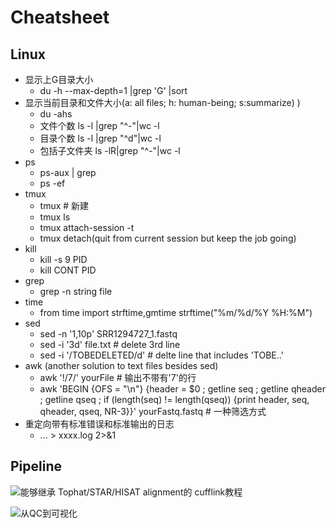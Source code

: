 # Cheatsheet
## Linux 
* 显示上G目录大小
    - du -h --max-depth=1 |grep 'G' |sort
* 显示当前目录和文件大小(a: all files; h: human-being; s:summarize) )
    - du -ahs
    - 文件个数  ls -l |grep "^-"|wc -l
    - 目录个数 ls -l |grep "^d"|wc -l
    - 包括子文件夹 ls -lR|grep "^-"|wc -l
* ps
    - ps-aux | grep <name>
    - ps -ef
* tmux 
    - tmux # 新建
    - tmux ls
    - tmux attach-session -t <sessionName>
    - tmux detach(quit from current session but keep the job going)
* kill 
    - kill -s 9 PID
    - kill CONT PID
* grep
    - grep -n string file
* time
    - from time import strftime,gmtime
      strftime("%m/%d/%Y %H:%M")
* sed
    - sed -n '1,10p' SRR1294727_1.fastq 
    - sed -i '3d' file.txt  # delete 3rd line
    - sed -i '/TOBEDELETED/d' # delte line that includes 'TOBE..'
* awk (another solution to text files besides sed)
    - awk '!/7/' yourFile # 输出不带有'7'的行
    - awk 'BEGIN {OFS = "\n"} {header = $0 ; getline seq ; getline qheader ; getline qseq ; if (length(seq) != length(qseq)) {print header, seq, qheader, qseq, NR-3}}' yourFastq.fastq # 一种筛选方式
* 重定向带有标准错误和标准输出的日志
    - ... > xxxx.log 2>&1

## Pipeline


![能够继承 Tophat/STAR/HISAT alignment的 cufflink教程](https://github.com/griffithlab/rnaseq_tutorial_v1/wiki/Differential-Expression)

![从QC到可视化](https://github.com/griffithlab/rnaseq_tutorial_v1/wiki/Differential-Expression)


